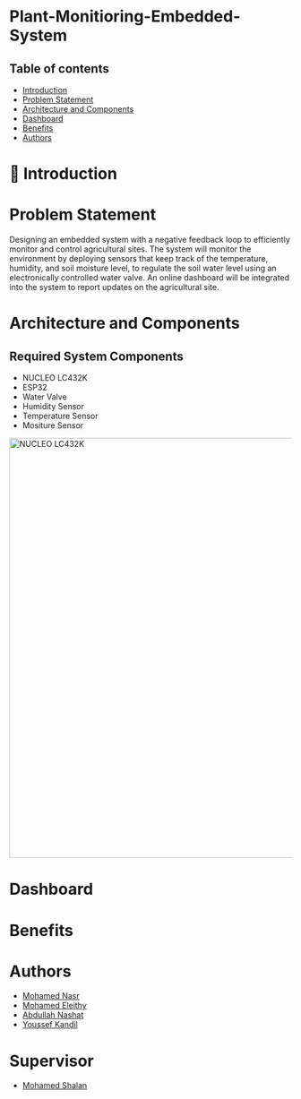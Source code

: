 # Plant-Monitioring-Embedded-System



## Table of contents

* [Introduction ](https://github.com/mohamedleithy/Plant-Monitioring-Embedded-System#-introduction)
* [Problem Statement](https://github.com/mohamedleithy/Plant-Monitioring-Embedded-System#-file-structure)
* [Architecture and Components ](https://github.com/mohamedleithy/Plant-Monitioring-Embedded-System#--dependencies)
* [Dashboard ](https://github.com/mohamedleithy/Plant-Monitioring-Embedded-System#-how-to-use)
* [Benefits ](https://github.com/mohamedleithy/Plant-Monitioring-Embedded-System#-how-it-works)
* [Authors](https://github.com/mohamedleithy/Plant-Monitioring-Embedded-System#-authors)
<!--* [Copyright and Licensing](https://github.com/kanndil/Lighter#%EF%B8%8F-copyright-and-licensing)-->

# 📖 Introduction


# Problem Statement

Designing an embedded system with a negative feedback loop to efficiently monitor and control agricultural sites. The system will monitor the environment by deploying sensors that keep track of the temperature, humidity, and soil moisture level, to regulate the soil water level using an electronically controlled water valve. An online dashboard will be integrated into the system to report updates on the agricultural site.


# Architecture and Components

## Required System Components

 * NUCLEO LC432K 
 * ESP32 
 * Water Valve
 * Humidity Sensor
 * Temperature Sensor
 * Mositure Sensor 


<img src = "https://github.com/mohamedleithy/Plant-Monitioring-Embedded-System/docs/images/NUCLEO_LC432K.PNG" alt="NUCLEO LC432K" width="750"/>



# Dashboard
# Benefits

# Authors

* [Mohamed Nasr](https://github.com/mnassr1658)
* [Mohamed Eleithy](https://github.com/mohamedleithy)
* [Abdullah Nashat](https://github.com/n42at)
* [Youssef Kandil](https://github.com/kanndil)


# Supervisor

* [Mohamed Shalan](https://github.com/shalan)
